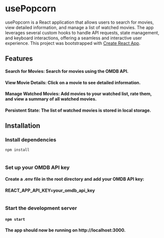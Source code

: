 # usePopcorn

usePopcorn is a React application that allows users to search for movies, view detailed information, and manage a list of watched movies. The app leverages several custom hooks to handle API requests, state management, and keyboard interactions, offering a seamless and interactive user experience.
This project was bootstrapped with [Create React App](https://github.com/facebook/create-react-app).

## Features

#### Search for Movies: Search for movies using the OMDB API.
#### View Movie Details: Click on a movie to see detailed information.
#### Manage Watched Movies: Add movies to your watched list, rate them, and view a summary of all watched movies.
#### Persistent State: The list of watched movies is stored in local storage.

## Installation

###  Install dependencies 

`npm install`
#

### Set up your OMDB API key

#### Create a .env file in the root directory and add your OMDB API key:
#### REACT_APP_API_KEY=your_omdb_api_key

#

### Start the development server 

#### `npm start`
#### The app should now be running on http://localhost:3000.
